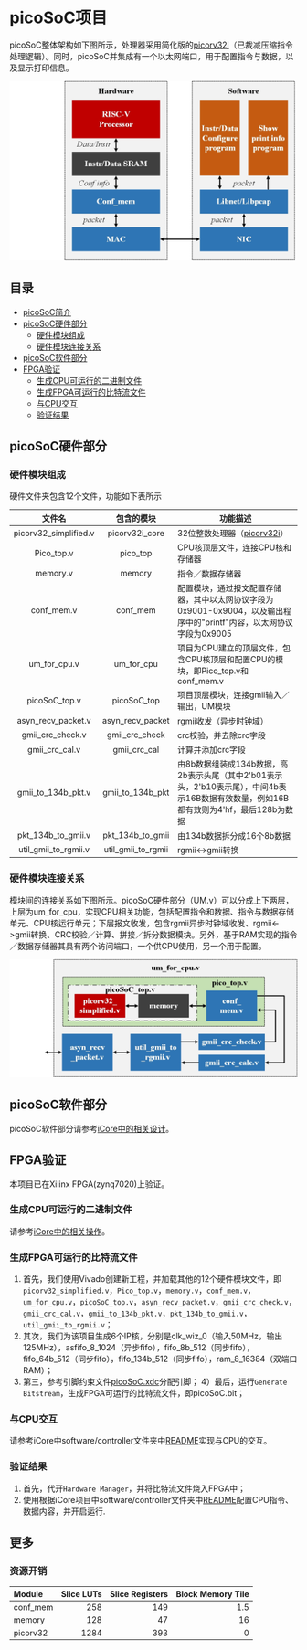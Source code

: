# picoSoC项目
picoSoC整体架构如下图所示，处理器采用简化版的[picorv32i](https://github.com/YosysHQ/picorv32)（已裁减压缩指令处理逻辑）。同时，picoSoC并集成有一个以太网端口，用于配置指令与数据，以及显示打印信息。

<img src="https://github.com/JunnanLi/picoSoC/blob/main/docs/picoSoC.jpg" width="500">

## 目录
  * [picoSoC简介](#picoSoC项目)
  * [picoSoC硬件部分](#picoSoC硬件部分)
     * [硬件模块组成](#硬件模块组成)
     * [硬件模块连接关系](#硬件模块连接关系)
  * [picoSoC软件部分](#picoSoC软件部分)
  * [FPGA验证](#FPGA验证)
     * [生成CPU可运行的二进制文件](#生成CPU可运行的二进制文件)
     * [生成FPGA可运行的比特流文件](#生成FPGA可运行的比特流文件)
     * [与CPU交互](#与CPU交互)
     * [验证结果](#验证结果)
 

## picoSoC硬件部分
### 硬件模块组成
硬件文件夹包含12个文件，功能如下表所示

| 文件名                 | 包含的模块    | 功能描述 |
|:---------------------:|:-----------:|---------|
| picorv32_simplified.v |  picorv32i_core | 32位整数处理器（[picorv32i](https://github.com/YosysHQ/picorv32)） |
| Pico_top.v            |  pico_top   |CPU核顶层文件，连接CPU核和存储器 |
| memory.v              |  memory     |指令／数据存储器 |
| conf_mem.v            |  conf_mem   |配置模块，通过报文配置存储器，其中以太网协议字段为0x9001-0x9004，以及输出程序中的"printf"内容，以太网协议字段为0x9005 |
| um_for_cpu.v          |  um_for_cpu |项目为CPU建立的顶层文件，包含CPU核顶层和配置CPU的模块，即Pico_top.v和conf_mem.v |
| picoSoC_top.v         |  picoSoC_top|项目顶层模块，连接gmii输入／输出，UM模块 |
| asyn_recv_packet.v    |  asyn_recv_packet |rgmii收发（异步时钟域） |
| gmii_crc_check.v      |  gmii_crc_check|crc校验，并去除crc字段 |
| gmii_crc_cal.v        |  gmii_crc_cal|计算并添加crc字段 |
| gmii_to_134b_pkt.v    |  gmii_to_134b_pkt         |由8b数据组装成134b数据，高2b表示头尾（其中2'b01表示头，2'b10表示尾），中间4b表示16B数据有效数量，例如16B都有效则为4'hf，最后128b为数据 |
| pkt_134b_to_gmii.v   |  pkt_134b_to_gmii   |由134b数据拆分成16个8b数据 |
| util_gmii_to_rgmii.v |  util_gmii_to_rgmii|rgmii<->gmii转换 |

### 硬件模块连接关系
模块间的连接关系如下图所示。picoSoC硬件部分（UM.v）可以分成上下两层，上层为um_for_cpu，实现CPU相关功能，包括配置指令和数据、指令与数据存储单元、CPU核运行单元；下层报文收发，包含rgmii异步时钟域收发、rgmii<->gmii转换、CRC校验／计算、拼接／拆分数据模块。另外，基于RAM实现的指令／数据存储器其具有两个访问端口，一个供CPU使用，另一个用于配置。

<img src=https://github.com/JunnanLi/picoSoC/blob/main/docs/picoSoC_arc.jpg width="600">

## picoSoC软件部分
picoSoC软件部分请参考[iCore中的相关设计](https://github.com/JunnanLi/iCore)。

## FPGA验证
本项目已在Xilinx FPGA(zynq7020)上验证。

### 生成CPU可运行的二进制文件
请参考[iCore中的相关操作](https://github.com/JunnanLi/iCore)。

### 生成FPGA可运行的比特流文件
1) 首先，我们使用Vivado创建新工程，并加载其他的12个硬件模块文件，即`picorv32_simplified.v`，`Pico_top.v`，`memory.v`，`conf_mem.v`，`um_for_cpu.v`，`picoSoC_top.v`，`asyn_recv_packet.v`，`gmii_crc_check.v`，`gmii_crc_cal.v`，`gmii_to_134b_pkt.v`，`pkt_134b_to_gmii.v`，`util_gmii_to_rgmii.v`；
2) 其次，我们为该项目生成6个IP核，分别是clk_wiz_0（输入50MHz，输出125MHz），asfifo_8_1024（异步fifo），fifo_8b_512（同步fifo），fifo_64b_512（同步fifo），fifo_134b_512（同步fifo），ram_8_16384（双端口RAM）；
3) 第三，参考引脚约束文件[picoSoC.xdc](https://github.com/JunnanLi/iCore/blob/master/mcs%26hex/firmware.hex)分配引脚；
4）最后，运行`Generate Bitstream`，生成FPGA可运行的比特流文件，即picoSoC.bit；

### 与CPU交互
请参考iCore中software/controller文件夹中[README](https://github.com/JunnanLi/iCore/blob/master/software/Controller/README.md)实现与CPU的交互。

### 验证结果
1) 首先，代开`Hardware Manager`，并将比特流文件烧入FPGA中；
2) 使用根据iCore项目中software/controller文件夹中[README](https://github.com/JunnanLi/iCore/blob/master/software/Controller/README.md)配置CPU指令、数据内容，并开启运行.

## 更多

### 资源开销
| Module             | Slice LUTs | Slice Registers | Block Memory Tile |
|:------------------ | ----------:| ---------------:| -----------------:|
| conf_mem           |        258 |             149 |               1.5 |
| memory             |        128 |              47 |                16 |
| picorv32           |       1284 |             393 |                 0 |





